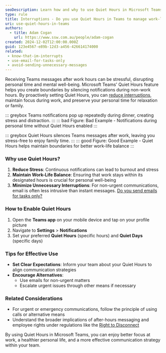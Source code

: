 ```yaml
---
seoDescription: Learn how and why to use Quiet Hours in Microsoft Teams to maintain work-life balance and reduce stress from after-hours messages.
type: rule
title: Interruptions - Do you use Quiet Hours in Teams to manage work-life balance?
uri: use-quiet-hours-in-teams
authors:
  - title: Adam Cogan
    url: https://www.ssw.com.au/people/adam-cogan
created: 2024-12-02T12:00:00.000Z
guid: 123e4567-e89b-12d3-a456-426614174000
related: 
 - know-that-im-interrupts
 - use-email-for-tasks-only
 - avoid-sending-unnecessary-messages
---
```


Receiving Teams messages after work hours can be stressful, disrupting personal time and mental well-being. Microsoft Teams' Quiet Hours feature helps you create boundaries by silencing notifications during non-work hours. By proactively setting Quiet Hours, you can [reduce interruptions](https://www.ssw.com.au/rules/know-that-im-interrupts/), maintain focus during work, and preserve your personal time for relaxation or family.

<!--endintro-->
::: greybox
Teams notifications pop up repeatedly during dinner, creating stress and distraction.
:::
::: bad
Figure: Bad Example - Notifications during personal time without Quiet Hours enabled
:::

::: greybox
Quiet Hours silences Teams messages after work, leaving you stress-free to enjoy family time.
:::
::: good
Figure: Good Example - Quiet Hours helps maintain boundaries for better work-life balance
:::

### Why use Quiet Hours?

1. **Reduce Stress**: Continuous notifications can lead to burnout and stress
2. **Maintain Work-Life Balance**: Ensuring that work stays within its designated hours is crucial for personal well-being
3. **Minimize Unnecessary Interruptions**: For non-urgent communications, email is often less intrusive than instant messages. [Do you send emails for tasks only?](https://www.ssw.com.au/rules/use-email-for-tasks-only/)

### How to Enable Quiet Hours

1. Open the **Teams app** on your mobile device and tap on your profile picture
2. Navigate to **Settings** > **Notifications**
3. Set your preferred **Quiet Hours** (specific hours) and **Quiet Days** (specific days)

### Tips for Effective Use

* **Set Clear Expectations**: Inform your team about your Quiet Hours to align communication strategies
* **Encourage Alternatives**:
  * Use emails for non-urgent matters
  * Escalate urgent issues through other means if necessary

### Related Considerations

* For urgent or emergency communications, follow the principle of using calls or alternative means
* Understand the broader implications of after-hours messaging and employee rights under regulations like the [Right to Disconnect](https://www.fairwork.gov.au/employment-conditions/hours-of-work-breaks-and-rosters/right-to-disconnect)

By using Quiet Hours in Microsoft Teams, you can enjoy better focus at work, a healthier personal life, and a more effective communication strategy within your team.
